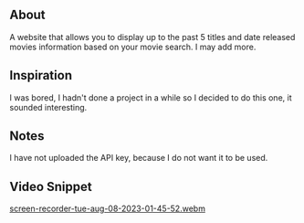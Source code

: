 <h2>About</h2>
  A website that allows you to display up to the past 5 titles and date released movies information based on your movie search. I may add more.

<h2>Inspiration</h2>
I was bored, I hadn't done a project in a while so I decided to do this one, it sounded interesting.

<h2>Notes</h2>
I have not uploaded the API key, because I do not want it to be used.

<h2>Video Snippet</h2>

[screen-recorder-tue-aug-08-2023-01-45-52.webm](https://github.com/RShah126/MovieInfo/assets/65997615/c3acd1e4-e8bf-4f2e-b33d-08aea477a198)
